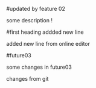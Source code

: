 #updated by feature 02

some description !

#first heading
addded new line

added new line from online editor

#future03

some changes in future03

changes from git
